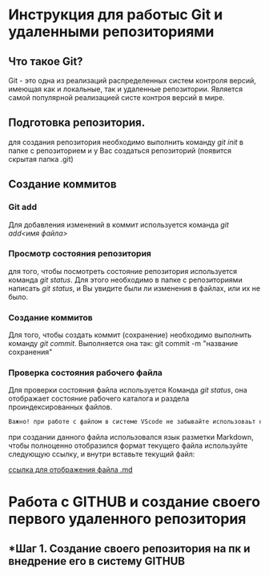 # Инструкция для работыс Git и удаленными репозиториями

## Что такое Git?
Git - это одна из реализаций распределенных систем контроля версий, имеющая как и локальные, так и удаленные репозитории. Является самой популярной реализацией систе контроя версий в мире.
## Подготовка репозитория.
для создания репозитория необходимо выполнить команду *git init* в папке с репозиторием и у Вас создаться репозиторий (появится скрытая папка .git)

## Создание коммитов

### Git add
Для добавления изменений в коммит используется команда *git add<имя файла>*

### Просмотр состояния репозитория
для того, чтобы посмотреть состояние репозитория используется команда *git status*. Для этого необходимо в папке с репозиториями написать *git status*, и Вы увидите были ли изменения в файлах, или их не было.

### Создание коммитов
Для того, чтобы создать коммит (сохранение) необходимо выполнить команду *git commit*. Выполняется она так: git commit -m "название сохранения"

### Проверка состояния рабочего файла
Для проверки состояния файла используется Команда *git status*, она отображает состояние рабочего каталога и раздела проиндексированных файлов.

```sh
Важно! при работе с файлом в системе VScode не забывайте использоваьт комбинацию ctrl+S для сохрания текущих изменений на жесктий диск.
```
при создании данного файла использовался язык разметки Markdown, чтобы полноценно отобразился формат текущего файла используйте следующую ссылку, и внутри вставьте текущий файл:

[ссылка для отображения файла .md](https://products.aspose.app/words/ru/viewer/markdown
)

# Работа с GITHUB и создание своего первого удаленного репозитория

## *Шаг 1. Создание своего репозитория на пк и внедрение его в систему GITHUB

